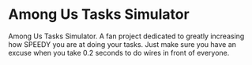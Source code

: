 # Among Us Tasks Simulator

Among Us Tasks Simulator. A fan project dedicated to greatly increasing how SPEEDY you are at doing your tasks. Just make sure you have an excuse when you take 0.2 seconds to do wires in front of everyone.
